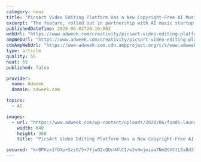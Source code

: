 ```yaml
---
category: news
title: "PicsArt Video Editing Platform Has a New Copyright-Free AI Music Generator"
excerpt: "The feature, rolled out in partnership with AI music startup Mubert, will generate an instrumental track in any of more than two dozen musical styles designed to match the mood of a given clip. Trained on a library of over 1 million beats,"
publishedDateTime: 2020-06-02T20:16:00Z
webUrl: "https://www.adweek.com/creativity/picsart-video-editing-platform-has-a-new-copyright-free-ai-music-generator/"
ampWebUrl: "https://www.adweek.com/creativity/picsart-video-editing-platform-has-a-new-copyright-free-ai-music-generator/amp/"
cdnAmpWebUrl: "https://www-adweek-com.cdn.ampproject.org/c/s/www.adweek.com/creativity/picsart-video-editing-platform-has-a-new-copyright-free-ai-music-generator/amp/"
type: article
quality: 55
heat: 55
published: false

provider:
  name: Adweek
  domain: adweek.com

topics:
  - AI

images:
  - url: "https://www.adweek.com/wp-content/uploads/2020/06/fundi-launches-live-PAGE-2020-640x360.jpg"
    width: 640
    height: 360
    title: "PicsArt Video Editing Platform Has a New Copyright-Free AI Music Generator"

secured: "knBPKzx1fGXp+SzzO/5+7YjwO2cQUcH4lCI/w2vHwjoiaa7NmQtVCtLSsBd31UjNHfoXCz8kvq+88873yHnTnrO2joKw+JQwZ6UNuvO8Ov2qiyE4ohKewE3NnA1/2hYrII8CrAqI24wxj7DQTwIu/3R/MPrif71Qyz99sY5YVit4lvQtlc2rBM06dr/B4Tpop5XQfiSbVqg3XlByboLb9+uB1GbCY5z9HvrIbegNKGqEKU5z8jV/DYHjP0hR10kskbRdM6BNUfgMoNBWJ0eq53G3sNyi51lIIeOCx7zwOKtVpqyD6UfgU2kztpab1Js8;of5evph3ZC1+oWleeRMYYg=="
---
```


